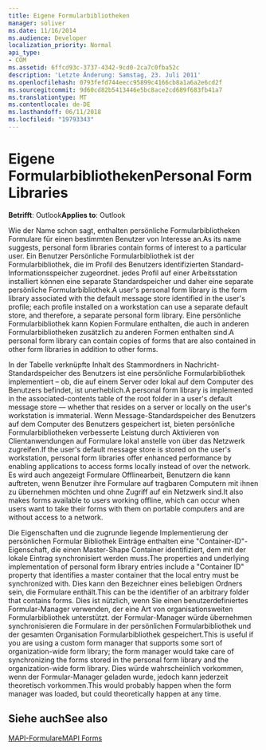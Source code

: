```yaml
---
title: Eigene Formularbibliotheken
manager: soliver
ms.date: 11/16/2014
ms.audience: Developer
localization_priority: Normal
api_type:
- COM
ms.assetid: 6ffcd93c-3737-4342-9cd0-2ca7c0fba52c
description: 'Letzte Änderung: Samstag, 23. Juli 2011'
ms.openlocfilehash: 0793fefd744eecc95899c4166cb8a1a6a2e6cd2f
ms.sourcegitcommit: 9d60cd82b5413446e5bc8ace2cd689f683fb41a7
ms.translationtype: MT
ms.contentlocale: de-DE
ms.lasthandoff: 06/11/2018
ms.locfileid: "19793343"
---
```

# <a name="personal-form-libraries"></a><span data-ttu-id="5b4c7-103">Eigene Formularbibliotheken</span><span class="sxs-lookup"><span data-stu-id="5b4c7-103">Personal Form Libraries</span></span>

  
  
<span data-ttu-id="5b4c7-104">**Betrifft**: Outlook</span><span class="sxs-lookup"><span data-stu-id="5b4c7-104">**Applies to**: Outlook</span></span> 
  
<span data-ttu-id="5b4c7-105">Wie der Name schon sagt, enthalten persönliche Formularbibliotheken Formulare für einen bestimmten Benutzer von Interesse an.</span><span class="sxs-lookup"><span data-stu-id="5b4c7-105">As its name suggests, personal form libraries contain forms of interest to a particular user.</span></span> <span data-ttu-id="5b4c7-106">Ein Benutzer Persönliche Formularbibliothek ist der Formularbibliothek, die im Profil des Benutzers identifizierten Standard-Informationsspeicher zugeordnet. jedes Profil auf einer Arbeitsstation installiert können eine separate Standardspeicher und daher eine separate persönliche Formularbibliothek.</span><span class="sxs-lookup"><span data-stu-id="5b4c7-106">A user's personal form library is the form library associated with the default message store identified in the user's profile; each profile installed on a workstation can use a separate default store, and therefore, a separate personal form library.</span></span> <span data-ttu-id="5b4c7-107">Eine persönliche Formularbibliothek kann Kopien Formulare enthalten, die auch in anderen Formularbibliotheken zusätzlich zu anderen Formen enthalten sind.</span><span class="sxs-lookup"><span data-stu-id="5b4c7-107">A personal form library can contain copies of forms that are also contained in other form libraries in addition to other forms.</span></span>
  
<span data-ttu-id="5b4c7-108">In der Tabelle verknüpfte Inhalt des Stammordners in Nachricht-Standardspeicher des Benutzers ist eine persönliche Formularbibliothek implementiert – ob, die auf einem Server oder lokal auf dem Computer des Benutzers befindet, ist unerheblich.</span><span class="sxs-lookup"><span data-stu-id="5b4c7-108">A personal form library is implemented in the associated-contents table of the root folder in a user's default message store — whether that resides on a server or locally on the user's workstation is immaterial.</span></span> <span data-ttu-id="5b4c7-109">Wenn Message-Standardspeicher des Benutzers auf dem Computer des Benutzers gespeichert ist, bieten persönliche Formularbibliotheken verbesserte Leistung durch Aktivieren von Clientanwendungen auf Formulare lokal anstelle von über das Netzwerk zugreifen.</span><span class="sxs-lookup"><span data-stu-id="5b4c7-109">If the user's default message store is stored on the user's workstation, personal form libraries offer enhanced performance by enabling applications to access forms locally instead of over the network.</span></span> <span data-ttu-id="5b4c7-110">Es wird auch angezeigt Formulare Offlinearbeit, Benutzern die kann auftreten, wenn Benutzer ihre Formulare auf tragbaren Computern mit ihnen zu übernehmen möchten und ohne Zugriff auf ein Netzwerk sind.</span><span class="sxs-lookup"><span data-stu-id="5b4c7-110">It also makes forms available to users working offline, which can occur when users want to take their forms with them on portable computers and are without access to a network.</span></span>
  
<span data-ttu-id="5b4c7-111">Die Eigenschaften und die zugrunde liegende Implementierung der persönlichen Formular Bibliothek Einträge enthalten eine "Container-ID"-Eigenschaft, die einen Master-Shape Container identifiziert, dem mit der lokale Eintrag synchronisiert werden muss.</span><span class="sxs-lookup"><span data-stu-id="5b4c7-111">The properties and underlying implementation of personal form library entries include a "Container ID" property that identifies a master container that the local entry must be synchronized with.</span></span> <span data-ttu-id="5b4c7-112">Dies kann den Bezeichner eines beliebigen Ordners sein, die Formulare enthält.</span><span class="sxs-lookup"><span data-stu-id="5b4c7-112">This can be the identifier of an arbitrary folder that contains forms.</span></span> <span data-ttu-id="5b4c7-113">Dies ist nützlich, wenn Sie einen benutzerdefiniertes Formular-Manager verwenden, der eine Art von organisationsweiten Formularbibliothek unterstützt. der Formular-Manager würde übernehmen synchronisieren die Formulare in der persönlichen Formularbibliothek und der gesamten Organisation Formularbibliothek gespeichert.</span><span class="sxs-lookup"><span data-stu-id="5b4c7-113">This is useful if you are using a custom form manager that supports some sort of organization-wide form library; the form manager would take care of synchronizing the forms stored in the personal form library and the organization-wide form library.</span></span> <span data-ttu-id="5b4c7-114">Dies würde wahrscheinlich vorkommen, wenn der Formular-Manager geladen wurde, jedoch kann jederzeit theoretisch vorkommen.</span><span class="sxs-lookup"><span data-stu-id="5b4c7-114">This would probably happen when the form manager was loaded, but could theoretically happen at any time.</span></span>
  
## <a name="see-also"></a><span data-ttu-id="5b4c7-115">Siehe auch</span><span class="sxs-lookup"><span data-stu-id="5b4c7-115">See also</span></span>



[<span data-ttu-id="5b4c7-116">MAPI-Formulare</span><span class="sxs-lookup"><span data-stu-id="5b4c7-116">MAPI Forms</span></span>](mapi-forms.md)

